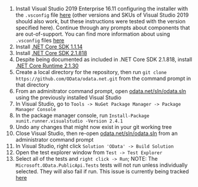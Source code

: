 1. Install Visual Studio 2019 Enterprise 16.11 configuring the installer with the `.vsconfig` file [here](./odata.vsconfig) (other versions and SKUs of Visual Studio 2019 should also work, but these instructions were tested with the version specified here). Continue through any prompts about components that are out-of-support. You can find more information about using `.vsconfig` files [here](https://docs.microsoft.com/en-us/visualstudio/install/import-export-installation-configurations?view=vs-2022)
2. Install [.NET Core SDK 1.1.14](https://dotnet.microsoft.com/download/dotnet/1.1)
3. Install [.NET Core SDK 2.1.818](https://dotnet.microsoft.com/download/dotnet/2.1)
4. Despite being documented as included in .NET Core SDK 2.1.818, install [.NET Core Runtime 2.1.30](https://dotnet.microsoft.com/download/dotnet/2.1)
5. Create a local directory for the repository, then run `git clone https://github.com/OData/odata.net.git` from the command prompt in that directory
6. From an adminitrator command prompt, open [odata.net/sln/odata.sln](OData.sln) using the previously installed Visual Studio
7. In Visual Studio, go to `Tools -> NuGet Package Manager -> Package Manager Console`
8. In the package manager console, run `Install-Package xunit.runner.visualstudio -Version 2.4.1`
9. Undo any changes that might now exist in your git working tree
10. Close Visual Studio, then re-open [odata.net/sln/odata.sln](OData.sln) from an administrator command prompt
11. In Visual Studio, right click `Solution 'OData' -> Build Solution`
12. Open the test explorer window from `Test -> Test Explorer`
13. Select all of the tests and `right click -> Run`; NOTE: The `Microsoft.OData.PublicApi.Tests` tests will not run unless individually selected. They will also fail if run. This issue is currently being tracked [here](TODO)
